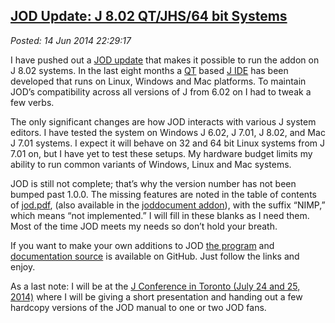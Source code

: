  
[JOD Update: J 8.02 QT/JHS/64 bit Systems](https://bakerjd99.wordpress.com/2014/06/14/jod-update-j-8-02-qtjhs64-bit-systems/)
----------------------------------------------------------------------------------------------------------------------------

*Posted: 14 Jun 2014 22:29:17*

I have pushed out a [JOD
update](https://bakerjd99.wordpress.com/the-jod-page/) that makes it
possible to run the addon on J 8.02 systems. In the last eight months a
[QT](https://qt-project.org/) based [J
IDE](https://www.jsoftware.com/jwiki/Guides/Qt%20IDE) has been developed
that runs on Linux, Windows and Mac platforms. To maintain JOD’s
compatibility across all versions of J from 6.02 on I had to tweak a few
verbs.

The only significant changes are how JOD interacts with various J system
editors. I have tested the system on Windows J 6.02, J 7.01, J 8.02, and
Mac J 7.01 systems. I expect it will behave on 32 and 64 bit Linux
systems from J 7.01 on, but I have yet to test these setups. My hardware
budget limits my ability to run common variants of Windows, Linux and
Mac systems.

JOD is still not complete; that’s why the version number has not been
bumped past 1.0.0. The missing features are noted in the table of
contents of [jod.pdf](https://app.box.com/shared/gajfu50gc0), (also
available in the [joddocument
addon](https://www.jsoftware.com/jwiki/Addons/general/joddocument)), with
the suffix “NIMP,” which means “not implemented.” I will fill in these
blanks as I need them. Most of the time JOD meets my needs so don’t hold
your breath.

If you want to make your own additions to JOD [the
program](https://github.com/bakerjd99/jod) and [documentation
source](https://github.com/bakerjd99/joddoc) is available on GitHub.
Just follow the links and enjoy.

As a last note: I will be at the [J Conference in Toronto (July 24 and
25, 2014)](https://www.jsoftware.com/jwiki/Community/Conference2014)
where I will be giving a short presentation and handing out a few
hardcopy versions of the JOD manual to one or two JOD fans.
